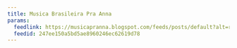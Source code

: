 ```yaml
---
title: Musica Brasileira Pra Anna
params:
  feedlink: https://musicapranna.blogspot.com/feeds/posts/default?alt=rss
  feedid: 247ee150a5bd5ae8960246ec62619d78
---
```

